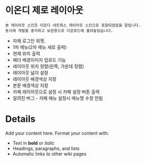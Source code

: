 # 이온디 제로 레이아웃 #
```
본 레이아웃 스킨은 이온디 네트웍스 레이아웃 스킨으로 포함되었음을 알립니다.
동시에 개발을 중지하고 보관용으로 다운로드에 올려놓았습니다.
```

  * 자체 로그인 위젯.
  * 1차 메뉴(2차 메뉴 세로 출력)
  * 현재 위치 출력
  * 헤더 배경이미지 업로드 기능
  * 레이아웃 위치 정렬(왼쪽, 가운데 정렬)
  * 레이아웃 넓이 설정
  * 레이아웃 배경색상 지정
  * 본문 배경색상 지정
  * 카페 레이아웃으로 설정 시 카페 설정 버튼 출력
  * 알려진 버그 - 카페 메뉴 설정시 메뉴명 수정 안됨


# Details #

Add your content here.  Format your content with:
  * Text in **bold** or _italic_
  * Headings, paragraphs, and lists
  * Automatic links to other wiki pages